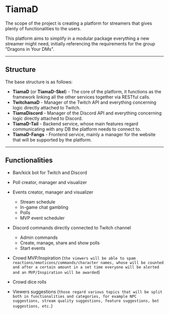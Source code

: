 # TiamaD

The scope of the project is creating a platform for streamers that gives plenty of functionalities to the users. 

This platform aims to simplify in a modular package everything a new streamer might need, initially referencing the requirements for the group "Dragons in Your DMs".

---

## Structure

The base structure is as follows:

- **TiamaD** (or **TiamaD-Skel**) - The core of the platform, it functions as the framework linking all the other services together via RESTful calls.
- **TwitchamaD** - Manager of the Twitch API and everything concerning logic directly attached to Twitch.
- **TiamaDiscord** - Manager of the Discord API and everything concerning logic directly attached to Discord.
- **TiamaD-Tail** - Backend service, whose main features regard communicating with any DB the platform needs to connect to.
- **TiamaD-Fangs** - Frontend service, mainly a manager for the website that will be supported by the platform.

---

## Functionalities

- Ban/kick bot for Twitch and Discord
- Poll creator, manager and visualizer
- Events creator, manager and visualizer

    - Stream schedule
    - In-game chat gambling
    - Polls
    - MVP event scheduler

- Discord commands directly connected to Twitch channel

    - Admin commands
    - Create, manage, share and show polls
    - Start events

- Crowd MVP/Inspiration (`the viewers will be able to spam reactions/emoticons/commands/character names, whose will be counted and after a certain amount in a set time everyone will be alerted and an MVP/Inspiration will be awarded`)

- Crowd dice rolls

- Viewers suggestions (`those regard various topics that will be split both in functionalities and categories, for example NPC suggestions, stream quality suggestions, feature suggestions, bot suggestions, etc.`)
